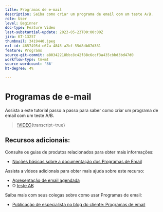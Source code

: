 ```yaml
---
title: Programas de e-mail
description: Saiba como criar um programa de email com um teste A/B.
role: User
level: Beginner
doc-type: Feature Video
last-substantial-update: 2023-05-23T00:00:00Z
jira: KT-13257
thumbnail: 3419440.jpeg
exl-id: 4657495d-c67a-4845-a2bf-55d8db87d331
feature: Programs
source-git-commit: a80342218bbc8c42f88c6ccf3a435cbbd3bd47d0
workflow-type: tm+mt
source-wordcount: '86'
ht-degree: 4%

---
```


# Programas de e-mail

Assista a este tutorial passo a passo para saber como criar um programa de email com um teste A/B.

>[!VIDEO](https://video.tv.adobe.com/v/3419440/?learn=on){transcript=true}


## Recursos adicionais:

Consulte os guias de produtos relacionados para obter mais informações:
* [Noções básicas sobre a documentação dos Programas de Email](https://experienceleague.adobe.com/docs/marketo/using/product-docs/email-marketing/email-programs/creating-an-email-program/understanding-email-programs.html?lang=en)

Assista a vídeos adicionais para obter mais ajuda sobre este recurso:
* [Apresentação de email agendada](https://experienceleague.adobe.com/docs/marketo-learn/tutorials/email-marketing/scheduled-email-watch.html?lang=en)
* O [teste AB](https://experienceleague.adobe.com/docs/marketo-learn/tutorials/email-marketing/ab-testing-watch.html?lang=en)

Saiba mais com seus colegas sobre como usar Programas de email:
* [Publicação de especialista no blog do cliente: Programas de email](https://nation.marketo.com/t5/product-blogs/marketo-success-series-email-programs/ba-p/304968)
